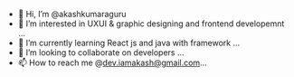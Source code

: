 - 👋 Hi, I’m @akashkumaraguru
- 👀 I’m interested in UXUI & graphic designing and frontend developemnt ...
- 🌱 I’m currently learning React js and java with framework ...
- 💞️ I’m looking to collaborate on developers ...
- 📫 How to reach me  @dev.iamakash@gmail.com...
